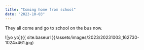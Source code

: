 ```yaml
---
title: "Coming home from school"
date: "2023-10-03"
---
```


They all come and go to school on the bus now.

![yo yo]({{ site.baseurl }}/assets/images/2023/20231003_162730-1024x461.jpg)
